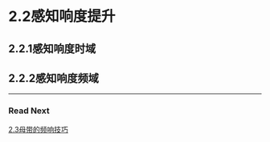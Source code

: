 2.2感知响度提升
=======

## 2.2.1感知响度时域

## 2.2.2感知响度频域

***

### Read Next

[2.3母带的频响技巧](https://fusmixing.site/html/mdwiki.html#!./master2_3.md)